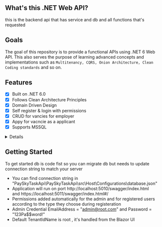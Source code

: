 ## What's  this .NET Web API?
this is the backend api that has service and db and all functions that's requested
## Goals

The goal of this repository is to provide a functional APIs  using .NET 6 Web API. This also serves the purpose of learning advanced concepts and implementations such as `Multitenancy, CQRS, Onion Architecture, Clean Coding standards` and so on.

## Features

- [x] Built on .NET 6.0
- [x] Follows Clean Architecture Principles
- [x] Domain Driven Design
- [x] Self register & login with permissions
- [x] CRUD for vancies for employer
- [x] Appy for vacncie as a applicant
- [x] Supports  MSSQL

<details>
- [x] Uses Entity Framework Core as DB Abstraction
- [x] Flexible Repository Pattern
- [x] Dapper Integration for Optimal Performance
- [x] Serilog Integration with various Sinks - File, SEQ, Kibana
- [x] OpenAPI - Supports Client Service Generation
- [x] Mapster Integration for Quicker Mapping
- [x] API Versioning
- [x] Response Caching - Distributed Caching + REDIS
- [x] Fluent Validations
- [x] Audit Logging
- [x] Advanced User & Role Based Permission Management
- [x] Code Analysis & StyleCop Integration with Rulesets
- [x] JSON Based Localization with Caching
- [x] Hangfire Support - Secured Dashboard
- [x] File Storage Service
- [x] Test Projects
- [x] JWT & Azure AD Authentication
- [x] MediatR - CQRS
- [x] SignalR Notifications
- [x] & Much More
</details>

## Getting Started

To get started db is code fist so you can migrate db but needs to update connection string to match your server 
- You can find connection string in "PaySkyTaskApi\PaySkyTaskApi\src\Host\Configurations\database.json"
- Application will run on port http://localhost:5010/swagger/index.html and https://localhost:5011/swagger/index.html#/
- Permissions added automatically for the admin and for registered users according to the type they choose during registeration
- Admin Credential   EmailAddress = "admin@root.com" and Password = "123Pa$$word!"
- Default TenantIdName is root , it's handled from the Blazor UI 
